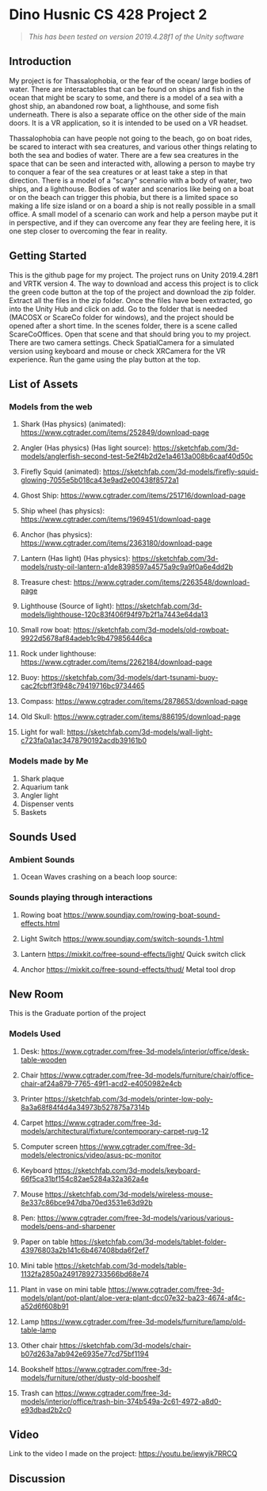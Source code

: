# Dino Husnic CS 428 Project 2

> _This has been tested on version 2019.4.28f1 of the Unity software_

## Introduction

My project is for Thassalophobia, or the fear of the ocean/ large bodies of water. There are interactables that can be found on ships and fish in the ocean that might be scary to some, and there is a model of a sea with a ghost ship, an abandoned row boat, a lighthouse, and some fish underneath. There is also a separate office on the other side of the main doors. It is a VR application, so it is intended to be used on a VR headset. 

Thassalophobia can have people not going to the beach, go on boat rides, be scared to interact with sea creatures, and various other things relating to both the sea and bodies of water. There are a few sea creatures in the space that can be seen and interacted with, allowing a person to maybe try to conquer a fear of the sea creatures or at least take a step in that direction. There is a model of a "scary" scenario with a body of water, two ships, and a lighthouse. Bodies of water and scenarios like being on a boat or on the beach can trigger this phobia, but there is a limited space so making a life size island or on a board a ship is not really possible in a small office. A small model of a scenario can work and help a person maybe put it in perspective, and if they can overcome any fear they are feeling here, it is one step closer to overcoming the fear in reality.


## Getting Started

This is the github page for my project. The project runs on Unity 2019.4.28f1 and VRTK version 4. The way to download and access this project is to click the green code button at the top of the project and download the zip folder. Extract all the files in the zip folder. Once the files have been extracted, go into the Unity Hub and click on add. Go to the folder that is needed (MACOSX or ScareCo folder for windows), and the project should be opened after a short time. In the scenes folder, there is a scene called ScareCoOffices. Open that scene and that should bring you to my project. There are two camera settings. Check SpatialCamera for a simulated version using keyboard and mouse or check XRCamera for the VR experience. Run the game using the play button at the top.

## List of Assets

### Models from the web
1. Shark (Has physics) (animated): 
https://www.cgtrader.com/items/252849/download-page

2. Angler (Has physics) (Has light source):
https://sketchfab.com/3d-models/anglerfish-second-test-5e2f4b2d2e1a4613a008b6caaf40d50c

3. Firefly Squid (animated):
https://sketchfab.com/3d-models/firefly-squid-glowing-7055e5b018ca43e9ad2e00438f8572a1

4. Ghost Ship:
https://www.cgtrader.com/items/251716/download-page

5. Ship wheel (has physics):
https://www.cgtrader.com/items/1969451/download-page

6. Anchor (has physics):
https://www.cgtrader.com/items/2363180/download-page

7. Lantern (Has light) (Has physics):
https://sketchfab.com/3d-models/rusty-oil-lantern-a1de8398597a4575a9c9a9f0a6e4dd2b

8. Treasure chest:
https://www.cgtrader.com/items/2263548/download-page

9. Lighthouse (Source of light):
https://sketchfab.com/3d-models/lighthouse-120c83f406f94f97b2f1a7443e64da13

10. Small row boat:
https://sketchfab.com/3d-models/old-rowboat-9922d5678af84adeb1c9b479856446ca

11. Rock under lighthouse:
https://www.cgtrader.com/items/2262184/download-page

12. Buoy:
https://sketchfab.com/3d-models/dart-tsunami-buoy-cac2fcbff3f948c79419716bc9734465

13. Compass:
https://www.cgtrader.com/items/2878653/download-page

14. Old Skull:
https://www.cgtrader.com/items/886195/download-page

15. Light for wall:
https://sketchfab.com/3d-models/wall-light-c723fa0a1ac3478790192acdb39161b0

### Models made by Me

1. Shark plaque
2. Aquarium tank
3. Angler light
4. Dispenser vents
5. Baskets

## Sounds Used

### Ambient Sounds
1. Ocean Waves crashing on a beach loop source:

### Sounds playing through interactions

1. Rowing boat
https://www.soundjay.com/rowing-boat-sound-effects.html

2. Light Switch
https://www.soundjay.com/switch-sounds-1.html

3. Lantern
https://mixkit.co/free-sound-effects/light/
Quick switch click

4. Anchor
https://mixkit.co/free-sound-effects/thud/
Metal tool drop

## New Room

This is the Graduate portion of the project

### Models Used

1. Desk:
https://www.cgtrader.com/free-3d-models/interior/office/desk-table-wooden

2. Chair
https://www.cgtrader.com/free-3d-models/furniture/chair/office-chair-af24a879-7765-49f1-acd2-e4050982e4cb

3. Printer
https://sketchfab.com/3d-models/printer-low-poly-8a3a68f84f4d4a34973b527875a7314b

4. Carpet
https://www.cgtrader.com/free-3d-models/architectural/fixture/contemporary-carpet-rug-12

5. Computer screen
https://www.cgtrader.com/free-3d-models/electronics/video/asus-pc-monitor

6. Keyboard
https://sketchfab.com/3d-models/keyboard-66f5ca31bf154c82ae5284a32a362a4e

7. Mouse
https://sketchfab.com/3d-models/wireless-mouse-8e337c86bce947dba70ed3531e63d92b

8. Pen:
https://www.cgtrader.com/free-3d-models/various/various-models/pens-and-sharpener

9. Paper on table
https://sketchfab.com/3d-models/tablet-folder-43976803a2b141c6b467408bda6f2ef7

10. Mini table
https://sketchfab.com/3d-models/table-1132fa2850a24917892733566bd68e74

11. Plant in vase on mini table
https://www.cgtrader.com/free-3d-models/plant/pot-plant/aloe-vera-plant-dcc07e32-ba23-4674-af4c-a52d6f608b91

12. Lamp
https://www.cgtrader.com/free-3d-models/furniture/lamp/old-table-lamp

13. Other chair
https://sketchfab.com/3d-models/chair-b07d263a7ab942e6935e77cd75bf1194

14. Bookshelf
https://www.cgtrader.com/free-3d-models/furniture/other/dusty-old-booshelf

15. Trash can
https://www.cgtrader.com/free-3d-models/interior/office/trash-bin-374b549a-2c61-4972-a8d0-e93dbad2b2c0


## Video

Link to the video I made on the project:
https://youtu.be/iewyjk7RRCQ

## Discussion

